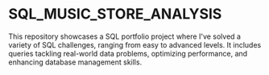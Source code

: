 # SQL_MUSIC_STORE_ANALYSIS
This repository showcases a SQL portfolio project where I've solved a variety of SQL challenges, ranging from easy to advanced levels. It includes queries tackling real-world data problems, optimizing performance, and enhancing database management skills.
